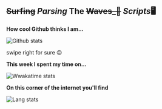 ## ~~Surfing~~ _Parsing_ The ~~Waves_🌊~~ _Scripts_🖥️

**How cool Github thinks I am...**

![Github stats](https://github-readme-stats.vercel.app/api?username=LuciFR1809&theme=tokyonight&show_icons=true&hide_border=true)

swipe right for sure :wink:

**This week I spent my time on...**

![Wwakatime stats](https://github-readme-stats-taupe-two.vercel.app/api/wakatime?username=LuciFR1809&hide_title=true&hide_border=true&theme=tokyonight&show_icons=true)

**On this corner of the internet you'll find**

![Lang stats](https://github-readme-stats.vercel.app/api/top-langs/?username=LuciFR1809&layout=compact&theme=tokyonight&show_icons=true&hide=scss&hide_border=true)

